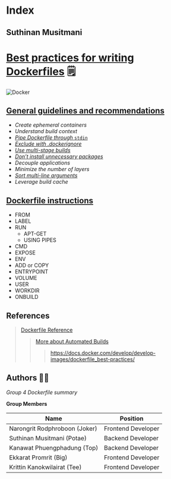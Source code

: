 # Index
## Suthinan Musitmani
# [Best practices for writing Dockerfiles](https://docs.docker.com/develop/develop-images/dockerfile_best-practices/) :spiral_notepad:

![Docker](https://miro.medium.com/max/405/1*UdM3Isk3gfnEOX7r6lWI8A.png)

## [General guidelines and recommendations](https://docs.docker.com/develop/develop-images/dockerfile_best-practices/)
  - *Create ephemeral containers*
  - *Understand build context*
  - [*Pipe Dockerfile through* `stdin`](https://github.com/joker10130-dev/df-g4/blob/master/src/pipe-dockerfile-through-stdin.md)
  - [*Exclude with .dockerignore*](https://github.com/joker10130-dev/df-g4/blob/master/src/exclude-with-dockerignore.md)
  - [*Use multi-stage builds*](https://github.com/joker10130-dev/df-g4/blob/master/src/use-multi-stage-builds.md)
  - [*Don’t install unnecessary packages*](https://github.com/joker10130-dev/df-g4/blob/master/src/dont-install-unnecessary-packages.md)
  - *Decouple applications*
  - *Minimize the number of layers*
  - [*Sort multi-line arguments*](https://github.com/krittin1/df-g4/blob/master/sort-multiline-arguments/sort-multiline-arguments.md)
  - *Leverage build cache*
  
  
  ## [Dockerfile instructions](#)
  - FROM
  - LABEL
  - RUN
    - APT-GET
    - USING PIPES
  - CMD
  - EXPOSE
  - ENV
  - ADD or COPY
  - ENTRYPOINT
  - VOLUME
  - USER
  - WORKDIR
  - ONBUILD
    
  







## References


> [Dockerfile Reference](https://docs.docker.com/engine/reference/builder/)
>> [More about Automated Builds](https://docs.docker.com/docker-hub/builds/)
> > > https://docs.docker.com/develop/develop-images/dockerfile_best-practices/









   
 


## Authors :man_technologist:

*Group 4 Dockerfile summary*

**Group Members**

| Name | Position |
| ------ | ----------- |
| Narongrit Rodphroboon (Joker)    | Frontend Developer |
| Suthinan Musitmani (Potae) | Backend Developer |
| Kanawat Phuengphadung (Top)    | Backend Developer |
| Ekkarat Promrit (Big)    | Frontend Developer |
| Krittin Kanokwilairat (Tee)    | Frontend Developer |
